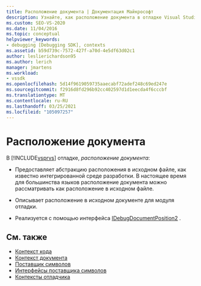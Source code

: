 ```yaml
---
title: Расположение документа | Документация Майкрософт
description: Узнайте, как расположение документа в отладке Visual Studio предоставляет абстракцию расположения в исходном файле, как известно интегрированной среде разработки.
ms.custom: SEO-VS-2020
ms.date: 11/04/2016
ms.topic: conceptual
helpviewer_keywords:
- debugging [Debugging SDK], contexts
ms.assetid: b59d739c-7572-427f-a70d-4e5df63d02c1
author: leslierichardson95
ms.author: lerich
manager: jmartens
ms.workload:
- vssdk
ms.openlocfilehash: 5d14f9619059735aaecabf72adef248c69ed247e
ms.sourcegitcommit: f2916d8fd296b92cc402597d1d1eecda4f6cccbf
ms.translationtype: MT
ms.contentlocale: ru-RU
ms.lasthandoff: 03/25/2021
ms.locfileid: "105097257"
---
```

# <a name="document-position"></a>Расположение документа
В [!INCLUDE[vsprvs](../../code-quality/includes/vsprvs_md.md)] отладке, *расположение документа*:

- Предоставляет абстракцию расположения в исходном файле, как известно интегрированной среде разработки. В настоящее время для большинства языков расположение документа можно рассматривать как расположение в исходном файле.

- Описывает расположение в исходном документе для модуля отладки.

- Реализуется с помощью интерфейса [IDebugDocumentPosition2](../../extensibility/debugger/reference/idebugdocumentposition2.md) .

## <a name="see-also"></a>См. также
- [Контекст кода](../../extensibility/debugger/code-context.md)
- [Контекст документа](../../extensibility/debugger/document-context.md)
- [Поставщик символов](../../extensibility/debugger/symbol-provider.md)
- [Интерфейсы поставщика символов](../../extensibility/debugger/reference/symbol-provider-interfaces.md)
- [Контексты отладчика](../../extensibility/debugger/debugger-contexts.md)
